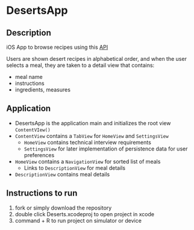 # DesertsApp

## Description
iOS App to browse recipes using this [API](https://www.themealdb.com/api.php)

Users are shown desert recipes in alphabetical order, and when the user selects a meal, they are taken to a detail view that contains:
* meal name
* instructions
* ingredients, measures

## Application
* DesertsApp is the application main and initializes the root view `ContentVIew()`
* `ContentView` contains a `TabView` for `HomeView` and `SettingsView`
  - `HomeView` contains technical interview requirements
  - `SettingsView` for later implementation of persistence data for user preferences
* `HomeView` contains a `NavigationView` for sorted list of meals
  - Links to `DescriptionView` for meal details
* `DescriptionView` contains meal details
  
## Instructions to run
1. fork or simply download the repository
2. double click Deserts.xcodeproj to open project in xcode
3. command + R to run project on simulator or device
